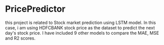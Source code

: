 # PricePredictor
this project is related to Stock market prediction using LSTM model. In this case, i am using HDFCBANK stock price as the dataset to predict the next day's stock price. I have included 9 other models to compare the MAE, MSE and R2 scores. 
